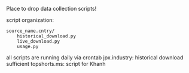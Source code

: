 Place to drop data collection scripts!

script organization:

    source_name.cntry/
        historical_download.py
        live_download.py
        usage.py

all scripts are running daily via crontab
jpx.industry: historical download sufficient
topshorts.ms: script for Khanh
